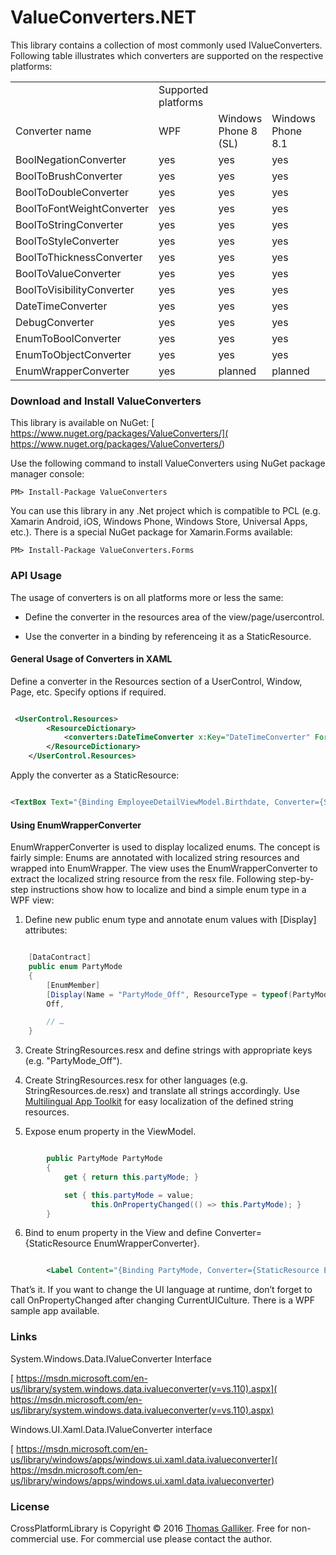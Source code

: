 # ValueConverters.NET 

This library contains a collection of most commonly used IValueConverters. Following table illustrates which converters are supported on the respective platforms: 

<table> 
  <tr> 
    <td></td> 
    <td>Supported platforms</td> 
    <td></td> 
    <td></td> 
    <td></td> 
    <td></td> 
  </tr> 
  <tr> 
    <td>Converter name</td> 
    <td>WPF</td> 
    <td>Windows Phone 8 (SL)</td> 
    <td>Windows Phone 8.1</td> 
    <td>Universal Windows Platform</td> 
    <td>Xamarin Forms</td> 
  </tr> 
  <tr> 
    <td>BoolNegationConverter</td> 
    <td>yes</td> 
    <td>yes</td> 
    <td>yes</td> 
    <td>planned</td> 
    <td>yes</td> 
  </tr> 
  <tr> 
    <td>BoolToBrushConverter</td> 
    <td>yes</td> 
    <td>yes</td> 
    <td>yes</td> 
    <td>planned</td> 
    <td>no</td> 
  </tr> 
  <tr> 
    <td>BoolToDoubleConverter</td> 
    <td>yes</td> 
    <td>yes</td> 
    <td>yes</td> 
    <td>planned</td> 
    <td>yes</td> 
  </tr> 
  <tr> 
    <td>BoolToFontWeightConverter</td> 
    <td>yes</td> 
    <td>yes</td> 
    <td>yes</td> 
    <td>planned</td> 
    <td>no</td> 
  </tr> 
  <tr> 
    <td>BoolToStringConverter</td> 
    <td>yes</td> 
    <td>yes</td> 
    <td>yes</td> 
    <td>planned</td> 
    <td>yes</td> 
  </tr> 
  <tr> 
    <td>BoolToStyleConverter</td> 
    <td>yes</td> 
    <td>yes</td> 
    <td>yes</td> 
    <td>planned</td> 
    <td>yes</td> 
  </tr> 
  <tr> 
    <td>BoolToThicknessConverter</td> 
    <td>yes</td> 
    <td>yes</td> 
    <td>yes</td> 
    <td>planned</td> 
    <td>yes</td> 
  </tr> 
  <tr> 
    <td>BoolToValueConverter</td> 
    <td>yes</td> 
    <td>yes</td> 
    <td>yes</td> 
    <td>planned</td> 
    <td>yes</td> 
  </tr> 
  <tr> 
    <td>BoolToVisibilityConverter</td> 
    <td>yes</td> 
    <td>yes</td> 
    <td>yes</td> 
    <td>planned</td> 
    <td>no</td> 
  </tr> 
  <tr> 
    <td>DateTimeConverter</td> 
    <td>yes</td> 
    <td>yes</td> 
    <td>yes</td> 
    <td>planned</td> 
    <td>yes</td> 
  </tr> 
  <tr> 
    <td>DebugConverter</td> 
    <td>yes</td> 
    <td>yes</td> 
    <td>yes</td> 
    <td>planned</td> 
    <td>yes</td> 
  </tr> 
  <tr> 
    <td>EnumToBoolConverter</td> 
    <td>yes</td> 
    <td>yes</td> 
    <td>yes</td> 
    <td>planned</td> 
    <td>yes</td> 
  </tr> 
  <tr> 
    <td>EnumToObjectConverter</td> 
    <td>yes</td> 
    <td>yes</td> 
    <td>yes</td> 
    <td>planned</td> 
    <td>yes</td> 
  </tr> 
  <tr> 
    <td>EnumWrapperConverter</td> 
    <td>yes</td> 
    <td>planned</td> 
    <td>planned</td> 
    <td>planned</td> 
    <td>planned</td> 
  </tr> 
</table> 


### Download and Install ValueConverters 

This library is available on NuGet: [ https://www.nuget.org/packages/ValueConverters/]( https://www.nuget.org/packages/ValueConverters/)  

Use the following command to install ValueConverters using NuGet package manager console: 

```PM> Install-Package ValueConverters``` 

You can use this library in any .Net project which is compatible to PCL (e.g. Xamarin Android, iOS, Windows Phone, Windows Store, Universal Apps, etc.). There is a special NuGet package for Xamarin.Forms available: 

```PM> Install-Package ValueConverters.Forms``` 

### API Usage 

The usage of converters is on all platforms more or less the same: 

* Define the converter in the resources area of the view/page/usercontrol. 

* Use the converter in a binding by referenceing  it as a StaticResource. 

#### General Usage of Converters in XAML 

Define a converter in the Resources section of a UserControl, Window, Page, etc. Specify options if required. 

```xml 

 <UserControl.Resources> 
        <ResourceDictionary> 
            <converters:DateTimeConverter x:Key="DateTimeConverter" Format="d" MinValueString="-"/> 
        </ResourceDictionary> 
    </UserControl.Resources> 

``` 

Apply the converter as a StaticResource: 

```xml 

<TextBox Text="{Binding EmployeeDetailViewModel.Birthdate, Converter={StaticResource DateTimeConverter}}"/> 

``` 

#### Using EnumWrapperConverter 

EnumWrapperConverter is used to display localized enums. The concept is fairly simple: Enums are annotated with localized string resources and wrapped into EnumWrapper<TEnumType>. The view uses the EnumWrapperConverter to extract the localized
string resource from the resx file. Following step-by-step instructions show how to localize and bind a simple enum type in a WPF view: 

1) Define new public enum type and annotate enum values with [Display] attributes: 

```cs 

    [DataContract] 
    public enum PartyMode 
    { 
        [EnumMember] 
        [Display(Name = "PartyMode_Off", ResourceType = typeof(PartyModeResources))] 
        Off, 

        // … 
    } 
``` 

3) Create StringResources.resx and define strings with appropriate keys (e.g. "PartyMode_Off"). 

4) Create StringResources.resx for other languages (e.g. StringResources.de.resx) and translate all strings accordingly. Use [Multilingual App Toolkit]( https://visualstudiogallery.msdn.microsoft.com/6dab9154-a7e1-46e4-bbfa-18b5e81df520) 
for easy localization of the defined string resources. 

5) Expose enum property in the ViewModel. 

```cs 

        public PartyMode PartyMode 
        { 
            get { return this.partyMode; } 

            set { this.partyMode = value; 
                  this.OnPropertyChanged(() => this.PartyMode); } 
        } 

``` 

6) Bind to enum property in the View and define Converter={StaticResource EnumWrapperConverter}. 

```xml 

        <Label Content="{Binding PartyMode, Converter={StaticResource EnumWrapperConverter}}" /> 

``` 

That’s it. If you want to change the UI language at runtime, don’t forget to call OnPropertyChanged after changing CurrentUICulture. There is a WPF sample app available. 

### Links 

System.Windows.Data.IValueConverter Interface 

[ https://msdn.microsoft.com/en-us/library/system.windows.data.ivalueconverter(v=vs.110).aspx]( https://msdn.microsoft.com/en-us/library/system.windows.data.ivalueconverter(v=vs.110).aspx)  

Windows.UI.Xaml.Data.IValueConverter interface 

[ https://msdn.microsoft.com/en-us/library/windows/apps/windows.ui.xaml.data.ivalueconverter]( https://msdn.microsoft.com/en-us/library/windows/apps/windows.ui.xaml.data.ivalueconverter)  

### License 

CrossPlatformLibrary is Copyright &copy; 2016 [Thomas Galliker]( https://ch.linkedin.com/in/thomasgalliker). Free for non-commercial use. For commercial use please contact the author. 